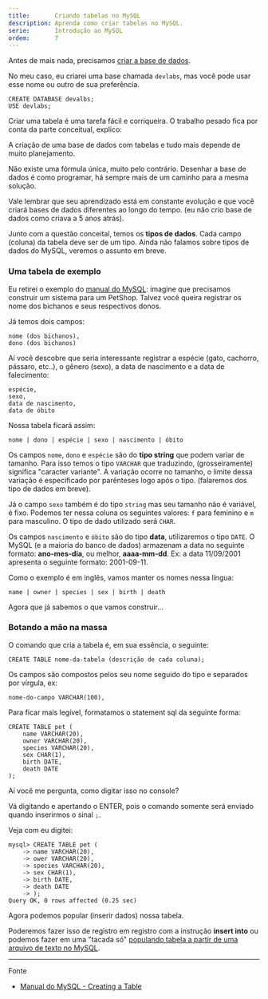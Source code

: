 ```yaml
---
title:       Criando tabelas no MySQL
description: Aprenda como criar tabelas no MySQL.
serie:       Introdução ao MySQL
ordem:       7
---
```




Antes de mais nada, precisamos [criar a base de dados](../mysql-criando-base-de-dados/).

No meu caso, eu criarei uma base chamada `devlabs`, mas você pode usar esse nome ou outro de sua preferência.

    CREATE DATABASE devalbs;
    USE devlabs;


Criar uma tabela é uma tarefa fácil e corriqueira. O trabalho pesado fica por conta da parte conceitual, explico:

A criação de uma base de dados com tabelas e tudo mais depende de muito planejamento.

Não existe uma fórmula única, muito pelo contrário. Desenhar a base de dados é como programar, há sempre mais de um
caminho para a mesma solução.

Vale lembrar que seu aprendizado está em constante evolução e que você criará bases de dados diferentes ao longo do tempo.
(eu não crio base de dados como criava a 5 anos atrás).

Junto com a questão conceital, temos os __tipos de dados__. Cada campo (coluna) da tabela deve ser de um tipo. Ainda não
falamos sobre tipos de dados do MySQL, veremos o assunto em breve.


### Uma tabela de exemplo

Eu retirei o exemplo do [manual do MySQL](http://dev.mysql.com/doc/refman/5.7/en/creating-tables.html "link-externo"):
imagine que precisamos construir um sistema para um PetShop. Talvez você queira registrar os nome dos bichanos e seus
respectivos donos.

Já temos dois campos:

    nome (dos bichanos),
    dono (dos bichanos)

Aí você descobre que seria interessante registrar a espécie (gato, cachorro, pássaro, etc..), o gênero (sexo), a data de
nascimento e a data de falecimento:

    espécie,
    sexo,
    data de nascimento,
    data de óbito

Nossa tabela ficará assim:

    nome | dono | espécie | sexo | nascimento | óbito

Os campos `nome`, `dono` e `espécie` são do __tipo string__ que podem variar de tamanho. Para isso temos o tipo `VARCHAR`
que traduzindo, (grosseiramente) significa "caracter variante". A variação ocorre no tamanho, o limite dessa variação é
especificado por parênteses logo após o tipo. (falaremos dos tipo de dados em breve).

Já o campo `sexo` também é do tipo `string` mas seu tamanho não é variável, é fixo. Podemos ter nessa coluna os seguintes
valores: `f` para feminino e `m` para masculino. O tipo de dado utilizado será `CHAR`.

Os campos `nascimento` e `óbito` são do tipo __data__, utilizaremos o tipo `DATE`. O MySQL (e a maioria do banco de dados)
armazenam a data no seguinte formato: __ano-mes-dia__, ou melhor, __aaaa-mm-dd__.
Ex: a data 11/09/2001 apresenta o seguinte formato: 2001-09-11.

Como o exemplo é em inglês, vamos manter os nomes nessa língua:

    name | owner | species | sex | birth | death

Agora que já sabemos o que vamos construir...

### Botando a mão na massa

O comando que cria a tabela é, em sua essência, o seguinte:

    CREATE TABLE nome-da-tabela (descrição de cada coluna);

Os campos são compostos pelos seu nome seguido do tipo e separados por vírgula, ex:

    nome-do-campo VARCHAR(100),

Para ficar mais legível, formatamos o statement sql da seguinte forma:

    CREATE TABLE pet (
        name VARCHAR(20),
        owner VARCHAR(20),
        species VARCHAR(20),
        sex CHAR(1),
        birth DATE,
        death DATE
    );

Aí você me pergunta, como digitar isso no console?

Vá digitando e apertando o ENTER, pois o comando somente será enviado quando inserirmos o sinal `;`.

Veja com eu digitei:

    mysql> CREATE TABLE pet (
        -> name VARCHAR(20),
        -> ower VARCHAR(20),
        -> species VARCHAR(20),
        -> sex CHAR(1),
        -> birth DATE,
        -> death DATE
        -> );
    Query OK, 0 rows affected (0.25 sec)

Agora podemos popular (inserir dados) nossa tabela.

Poderemos fazer isso de registro em registro com a instrução __insert into__ ou podemos fazer em uma "tacada só"
[populando tabela a partir de uma arquivo de texto no MySQL](../populando-tabela-a-partir-de-um-arquivo-de-texto-no-mysql/).

- - -
Fonte

- [Manual do MySQL - Creating a Table](http://dev.mysql.com/doc/refman/5.7/en/creating-tables.html "link-externo")